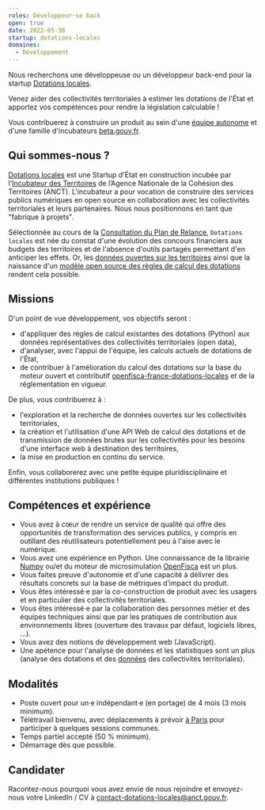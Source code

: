 ```yaml
---
roles: Développeur·se back
open: true
date: 2022-05-30
startup: dotations-locales
domaines:
  - Développement
---
```


Nous recherchons une développeuse ou un développeur back-end pour la startup [Dotations locales](https://beta.gouv.fr/startups/dotations-locales.html).

Venez aider des collectivités territoriales à estimer les dotations de l'État et apportez vos compétences pour rendre la législation calculable !

Vous contribuerez à construire un produit au sein d'une [équipe autonome](https://blog.beta.gouv.fr/general/2016/11/28/equipes-autonomes/) et d'une famille d'incubateurs [beta.gouv.fr](https://beta.gouv.fr/approche/).

## Qui sommes-nous ?

[Dotations locales](https://beta.gouv.fr/startups/dotations-locales.html) est une Startup d'État en construction incubée par l'[Incubateur des Territoires](https://incubateur.anct.gouv.fr/a-propos/) de l’Agence Nationale de la Cohésion des Territoires (ANCT). L'incubateur a pour vocation de construire des services publics numériques en open source en collaboration avec les collectivités territoriales et leurs partenaires. Nous nous positionnons en tant que "fabrique à projets".

Sélectionnée au cours de la [Consultation du Plan de Relance](https://mon.incubateur.anct.gouv.fr/processes/transformation-numerique), `Dotations locales` est née du constat d'une évolution des concours financiers aux budgets des territoires et de l'absence d'outils partagés permettant d'en anticiper les effets. Or, les [données ouvertes sur les territoires](http://www.dotations-dgcl.interieur.gouv.fr/consultation/accueil.php) ainsi que la naissance d'un [modèle open source des règles de calcul des dotations](https://git.leximpact.dev/openfisca/openfisca-france-dotations-locales) rendent cela possible.

## Missions

D'un point de vue développement, vos objectifs seront :
* d'appliquer des règles de calcul existantes des dotations (Python) aux données représentatives des collectivités territoriales (open data), 
* d'analyser, avec l'appui de l'équipe, les calculs actuels de dotations de l'État,
* de contribuer à l'amélioration du calcul des dotations sur la base du moteur ouvert et contributif [openfisca-france-dotations-locales](https://git.leximpact.dev/leximpact/openfisca-france-dotations-locales) et de la réglementation en vigueur.


De plus, vous contribuerez à :
* l'exploration et la recherche de données ouvertes sur les collectivités territoriales,
* la création et l'utilisation d'une API Web de calcul des dotations et de transmission de données brutes sur les collectivités pour les besoins d'une interface web à destination des territoires,
* la mise en production en continu du service.

Enfin, vous collaborerez avec une petite équipe pluridisciplinaire et différentes institutions publiques !

## Compétences et expérience

- Vous avez à cœur de rendre un service de qualité qui offre des opportunités de transformation des services publics, y compris en outillant des réutilisateurs potentiellement peu à l'aise avec le numérique.
- Vous avez une expérience en Python. Une connaissance de la librairie [Numpy](https://numpy.org) ou/et du moteur de microsimulation [OpenFisca](http://openfisca.org) est un plus.
- Vous faites preuve d'autonomie et d'une capacité à délivrer des résultats concrets sur la base de métriques d’impact du produit.
- Vous êtes intéressé·e par la co-construction de produit avec les usagers et en particulier des collectivités territoriales.
- Vous êtes intéressé·e par la collaboration des personnes métier et des équipes techniques ainsi que par les pratiques de contribution aux environnements libres (ouverture des travaux par défaut, logiciels libres, …).
- Vous avez des notions de développement web (JavaScript).
- Une apétence pour l'analyse de données et les statistiques sont un plus (analyse des dotations et des [données](http://www.dotations-dgcl.interieur.gouv.fr/consultation/criteres_repartition.php) des collectivités territoriales).

## Modalités

* Poste ouvert pour un·e indépendant·e (en portage) de 4 mois (3 mois minimum).
* Télétravail bienvenu, avec déplacements à prévoir [à Paris](https://www.openstreetmap.org/node/2353712460#map=19/48.85050/2.30844) pour participer à quelques sessions communes.
* Temps partiel accepté (50 % minimum).
* Démarrage dès que possible.

## Candidater

Racontez-nous pourquoi vous avez envie de nous rejoindre et envoyez-nous votre LinkedIn / CV à [contact-dotations-locales@anct.gouv.fr](mailto:contact-dotations-locales@anct.gouv.fr?subject=Candidature%20back).
